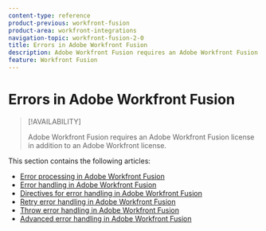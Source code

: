 ```yaml
---
content-type: reference
product-previous: workfront-fusion
product-area: workfront-integrations
navigation-topic: workfront-fusion-2-0
title: Errors in Adobe Workfront Fusion
description: Adobe Workfront Fusion requires an Adobe Workfront Fusion license in addition to an Adobe Workfront license.
feature: Workfront Fusion
---
```


# Errors in Adobe Workfront Fusion

>[!AVAILABILITY]
>
>Adobe Workfront Fusion requires an Adobe Workfront Fusion license in addition to an Adobe Workfront license.

This section contains the following articles:

* [Error processing in Adobe Workfront Fusion](../../workfront-fusion/errors/error-processing.md) 
* [Error handling in Adobe Workfront Fusion](../../workfront-fusion/errors/error-handling.md) 
* [Directives for error handling in Adobe Workfront Fusion](../../workfront-fusion/errors/directives-for-error-handling.md) 
* [Retry error handling in Adobe Workfront Fusion](../../workfront-fusion/errors/retry.md) 
* [Throw error handling in Adobe Workfront Fusion](../../workfront-fusion/errors/throw.md) 
* [Advanced error handling in Adobe Workfront Fusion](../../workfront-fusion/errors/advanced-error-handling.md)

